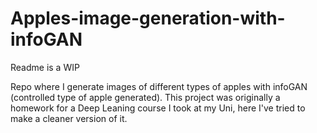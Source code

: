 # Apples-image-generation-with-infoGAN

Readme is a WIP

Repo where I generate images of different types of apples with infoGAN (controlled type of apple generated).
This project was originally a homework for a Deep Leaning course I took at my Uni, here I've tried to make a cleaner version of it.


